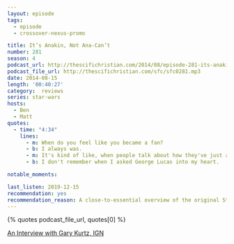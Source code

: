 ```yaml
---
layout: episode
tags:
  - episode
  - crossover-nexus-promo

title: It’s Anakin, Not Ana-Can’t
number: 281
season: 4
podcast_url: http://thescifichristian.com/2014/08/episode-281-its-anakin-not-ana-cant/
podcast_file_url: http://thescifichristian.com/sfc/sfc0281.mp3
date: 2014-08-15
length: '00:40:27'
category:  reviews
series: star-wars
hosts:
  - Ben
  - Matt
quotes:
  - time: "4:34"
    lines:
      - m: When do you feel like you became a fan?
      - b: I always was.
      - m: It's kind of like, when people talk about how they've just always been a Christian, they can't remember not being a Christian.
      - b: I don't remember when I asked George Lucas into my heart.

notable_moments: 

last_listen: 2019-12-15
recommendation: yes
recommendation_reason: A close-to-essential overview of the original Star Wars trilogy
---
```


{% quotes podcast_file_url, quotes[0] %}

[An Interview with Gary Kurtz, IGN](https://www.ign.com/articles/2002/11/11/an-interview-with-gary-kurtz)